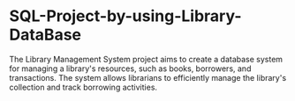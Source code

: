 # SQL-Project-by-using-Library-DataBase
The Library Management System project aims to create a database system for managing a library's resources, such as books, borrowers, and transactions. The system allows librarians to efficiently manage the library's collection and track borrowing activities.
